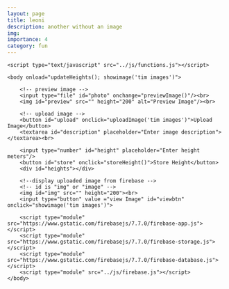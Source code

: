 ```yaml
---
layout: page
title: leoni
description: another without an image
img:
importance: 4
category: fun
---
```


<html>
    <head>
        <title>Firebase Image Upload using HTML and JavaScript</title>
        <link rel="stylesheet" type="text/css" href="../css/style.css">
    </head>

    <script type="text/javascript" src="../js/functions.js"></script>

    <body onload="updateHeights(); showimage('tim images')">

        <!-- preview image -->
        <input type="file" id="photo" onchange="previewImage()"/><br>
        <img id="preview" src="" height="200" alt="Preview Image"/><br>

        <!-- upload image -->
        <button id="upload" onclick="uploadImage('tim images')">Upload Image</button>
        <textarea id="description" placeholder="Enter image description"></textarea><br>

        <input type="number" id="height" placeholder="Enter height meters"/>
        <button id="store" onclick="storeHeight()">Store Height</button>
        <div id="heights"></div>

        <!--display uploaded image from firebase -->
        <!-- id is "img" or "image" -->
        <img id="img" src="" height="200"><br>
        <input type="button" value ="view Image" id="viewbtn" onclick="showimage('tim images')">        

        <script type="module" src="https://www.gstatic.com/firebasejs/7.7.0/firebase-app.js"></script>
        <script type="module" src="https://www.gstatic.com/firebasejs/7.7.0/firebase-storage.js"></script>
        <script type="module" src="https://www.gstatic.com/firebasejs/7.7.0/firebase-database.js"></script>
        <script type="module" src="../js/firebase.js"></script>
    </body>
</html>

